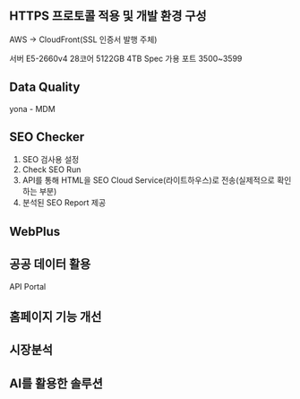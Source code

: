 ## HTTPS 프로토콜 적용 및 개발 환경 구성

AWS -> CloudFront(SSL 인증서 발행 주체)

서버 E5-2660v4 28코어 5122GB 4TB Spec 가용 포트 3500~3599

## Data Quality

yona - MDM
## SEO Checker

1. SEO 검사용 설정
2. Check SEO Run
3. API를 통해 HTML을 SEO Cloud Service(라이트하우스)로 전송(실제적으로 확인하는 부분)
4. 분석된 SEO Report 제공
## WebPlus


## 공공 데이터 활용

API Portal 
## 홈페이지 기능 개선
## 시장분석
## AI를 활용한 솔루션
